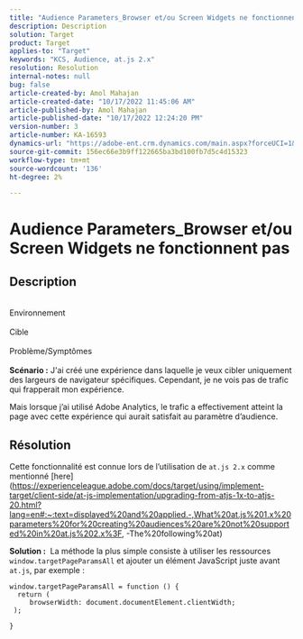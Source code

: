 ```yaml
---
title: "Audience Parameters_Browser et/ou Screen Widgets ne fonctionnent pas"
description: Description
solution: Target
product: Target
applies-to: "Target"
keywords: "KCS, Audience, at.js 2.x"
resolution: Resolution
internal-notes: null
bug: false
article-created-by: Amol Mahajan
article-created-date: "10/17/2022 11:45:06 AM"
article-published-by: Amol Mahajan
article-published-date: "10/17/2022 12:24:20 PM"
version-number: 3
article-number: KA-16593
dynamics-url: "https://adobe-ent.crm.dynamics.com/main.aspx?forceUCI=1&pagetype=entityrecord&etn=knowledgearticle&id=3df04921-114e-ed11-bba2-002248086cae"
source-git-commit: 156ec66e3b9ff122665ba3bd100fb7d5c4d15323
workflow-type: tm+mt
source-wordcount: '136'
ht-degree: 2%

---
```


# Audience Parameters_Browser et/ou Screen Widgets ne fonctionnent pas

## Description

<br>Environnement<br><br>
Cible
<br><br>Problème/Symptômes<br><br>
<b>Scénario :</b> J&#39;ai créé une expérience dans laquelle je veux cibler uniquement des largeurs de navigateur spécifiques. Cependant, je ne vois pas de trafic qui frapperait mon expérience.

Mais lorsque j’ai utilisé Adobe Analytics, le trafic a effectivement atteint la page avec cette expérience qui aurait satisfait au paramètre d’audience.


## Résolution


Cette fonctionnalité est connue lors de l’utilisation de `at.js 2.x` comme mentionné [here](https://experienceleague.adobe.com/docs/target/using/implement-target/client-side/at-js-implementation/upgrading-from-atjs-1x-to-atjs-20.html?lang=en#:~:text=displayed%20and%20applied.-,What%20at.js%201.x%20parameters%20for%20creating%20audiences%20are%20not%20supported%20in%20at.js%202.x%3F, -The%20following%20at)

<b>Solution :</b> 
La méthode la plus simple consiste à utiliser les ressources `window.targetPageParamsAll` et ajouter un élément JavaScript juste avant `at.js`, par exemple :




```
window.targetPageParamsAll = function () {
  return (
     browserWidth: document.documentElement.clientWidth;
 );
```


`}`


